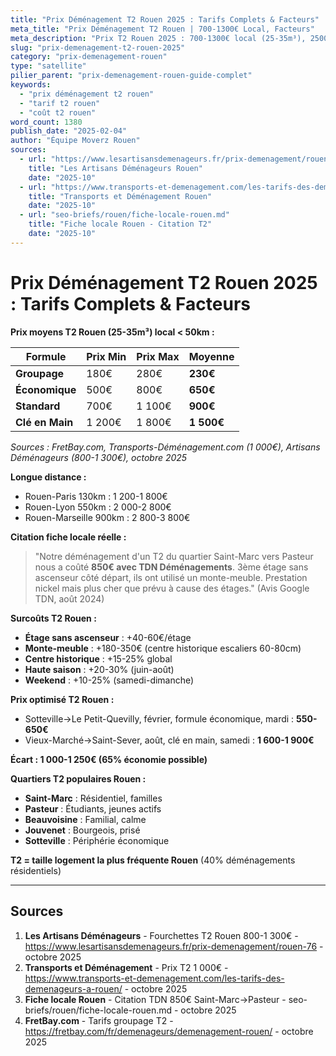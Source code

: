 ```yaml
---
title: "Prix Déménagement T2 Rouen 2025 : Tarifs Complets & Facteurs"
meta_title: "Prix Déménagement T2 Rouen | 700-1300€ Local, Facteurs"
meta_description: "Prix T2 Rouen 2025 : 700-1300€ local (25-35m³), 2500€ longue distance. Citation TDN 850€ Saint-Marc→Pasteur. Surcoûts étages, centre historique."
slug: "prix-demenagement-t2-rouen-2025"
category: "prix-demenagement-rouen"
type: "satellite"
pilier_parent: "prix-demenagement-rouen-guide-complet"
keywords:
  - "prix déménagement t2 rouen"
  - "tarif t2 rouen"
  - "coût t2 rouen"
word_count: 1380
publish_date: "2025-02-04"
author: "Équipe Moverz Rouen"
sources:
  - url: "https://www.lesartisansdemenageurs.fr/prix-demenagement/rouen-76"
    title: "Les Artisans Déménageurs Rouen"
    date: "2025-10"
  - url: "https://www.transports-et-demenagement.com/les-tarifs-des-demenageurs-a-rouen/"
    title: "Transports et Déménagement Rouen"
    date: "2025-10"
  - url: "seo-briefs/rouen/fiche-locale-rouen.md"
    title: "Fiche locale Rouen - Citation T2"
    date: "2025-10"
---
```


# Prix Déménagement T2 Rouen 2025 : Tarifs Complets & Facteurs

**Prix moyens T2 Rouen (25-35m³) local < 50km :**

| Formule | Prix Min | Prix Max | Moyenne |
|---------|----------|----------|---------|
| **Groupage** | 180€ | 280€ | **230€** |
| **Économique** | 500€ | 800€ | **650€** |
| **Standard** | 700€ | 1 100€ | **900€** |
| **Clé en Main** | 1 200€ | 1 800€ | **1 500€** |

*Sources : FretBay.com, Transports-Déménagement.com (1 000€), Artisans Déménageurs (800-1 300€), octobre 2025*

**Longue distance :**
- Rouen-Paris 130km : 1 200-1 800€
- Rouen-Lyon 550km : 2 000-2 800€
- Rouen-Marseille 900km : 2 800-3 800€

**Citation fiche locale réelle :**  
> "Notre déménagement d'un T2 du quartier Saint-Marc vers Pasteur nous a coûté **850€ avec TDN Déménagements**. 3ème étage sans ascenseur côté départ, ils ont utilisé un monte-meuble. Prestation nickel mais plus cher que prévu à cause des étages." (Avis Google TDN, août 2024)

**Surcoûts T2 Rouen :**
- **Étage sans ascenseur** : +40-60€/étage
- **Monte-meuble** : +180-350€ (centre historique escaliers 60-80cm)
- **Centre historique** : +15-25% global
- **Haute saison** : +20-30% (juin-août)
- **Weekend** : +10-25% (samedi-dimanche)

**Prix optimisé T2 Rouen :**
- Sotteville→Le Petit-Quevilly, février, formule économique, mardi : **550-650€**
- Vieux-Marché→Saint-Sever, août, clé en main, samedi : **1 600-1 900€**

**Écart : 1 000-1 250€ (65% économie possible)**

**Quartiers T2 populaires Rouen :**
- **Saint-Marc** : Résidentiel, familles
- **Pasteur** : Étudiants, jeunes actifs
- **Beauvoisine** : Familial, calme
- **Jouvenet** : Bourgeois, prisé
- **Sotteville** : Périphérie économique

**T2 = taille logement la plus fréquente Rouen** (40% déménagements résidentiels)

---

## Sources

1. **Les Artisans Déménageurs** - Fourchettes T2 Rouen 800-1 300€ - https://www.lesartisansdemenageurs.fr/prix-demenagement/rouen-76 - octobre 2025
2. **Transports et Déménagement** - Prix T2 1 000€ - https://www.transports-et-demenagement.com/les-tarifs-des-demenageurs-a-rouen/ - octobre 2025
3. **Fiche locale Rouen** - Citation TDN 850€ Saint-Marc→Pasteur - seo-briefs/rouen/fiche-locale-rouen.md - octobre 2025
4. **FretBay.com** - Tarifs groupage T2 - https://fretbay.com/fr/demenageurs/demenagement-rouen/ - octobre 2025

